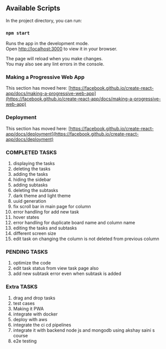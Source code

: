 ## Available Scripts

In the project directory, you can run:

### `npm start`

Runs the app in the development mode.\
Open [http://localhost:3000](http://localhost:3000) to view it in your browser.

The page will reload when you make changes.\
You may also see any lint errors in the console.

### Making a Progressive Web App

This section has moved here: [https://facebook.github.io/create-react-app/docs/making-a-progressive-web-app](https://facebook.github.io/create-react-app/docs/making-a-progressive-web-app)

### Deployment

This section has moved here: [https://facebook.github.io/create-react-app/docs/deployment](https://facebook.github.io/create-react-app/docs/deployment)

### COMPLETED TASKS
 1. displaying the tasks
 2. deleting the tasks
 3. adding the tasks
 4. hiding the sidebar
 5. adding subtasks
 6. deleting the subtasks
 7. dark theme and light theme
 8. uuid generation
 9. fix scroll bar in main page for column 
 10. error handling for add new task
 11. hover states
 12. error handling for duplicate board name and column name
 13. editing the tasks and subtasks
 14. different screen size
 15. edit task on changing the column is not deleted from previous column 

### PENDING TASKS
 1. optimize the code
 2. edit task status from view task page also
 4. add new subtask error even when subtask is added

### Extra TASKS
 1. drag and drop tasks
 2. test cases
 3. Making it PWA
 4. integrate with docker
 5. deploy with aws
 6. integrate the ci cd pipelines
 7. integrate it with backend node js and mongodb using akshay saini s course
 8. e2e testing